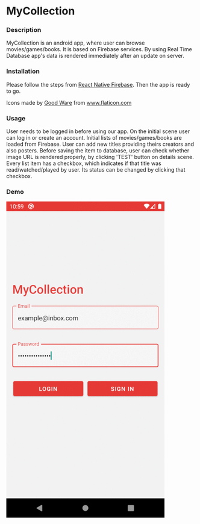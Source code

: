# MyCollection

### Description 
MyCollection is an android app, where user can browse movies/games/books. It is based on Firebase services.
By using Real Time Database app's data is rendered immediately after an update on server.

### Installation
Please follow the steps from <a href="https://rnfirebase.io/" title="RNFirebase">React Native Firebase</a>. 
Then the app is ready to go.

Icons made by <a href="https://www.flaticon.com/authors/good-ware" title="Good Ware">Good Ware</a> from <a href="https://www.flaticon.com/" title="Flaticon"> www.flaticon.com</a>

### Usage
User needs to be logged in before using our app. On the initial scene user can log in or create an account. 
Initial lists of movies/games/books are loaded from Firebase. User can add new titles providing theirs creators and also posters.
Before saving the item to database, user can check whether image URL is rendered properly, by clicking 'TEST' button on details scene.
Every list item has a checkbox, which indicates if that title was read/watched/played by user. Its status can be changed
by clicking that checkbox.

### Demo

![](presentation.gif)
